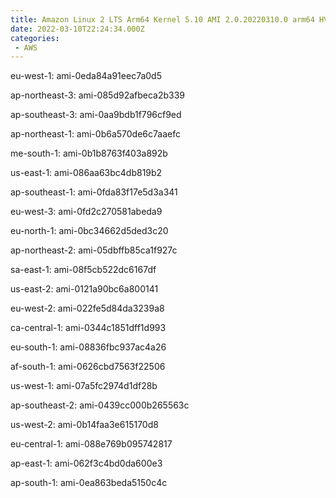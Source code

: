 ```yaml
---
title: Amazon Linux 2 LTS Arm64 Kernel 5.10 AMI 2.0.20220310.0 arm64 HVM gp2
date: 2022-03-10T22:24:34.000Z
categories:
 - AWS
---
```


eu-west-1: ami-0eda84a91eec7a0d5

ap-northeast-3: ami-085d92afbeca2b339

ap-southeast-3: ami-0aa9bdb1f796cf9ed

ap-northeast-1: ami-0b6a570de6c7aaefc

me-south-1: ami-0b1b8763f403a892b

us-east-1: ami-086aa63bc4db819b2

ap-southeast-1: ami-0fda83f17e5d3a341

eu-west-3: ami-0fd2c270581abeda9

eu-north-1: ami-0bc34662d5ded3c20

ap-northeast-2: ami-05dbffb85ca1f927c

sa-east-1: ami-08f5cb522dc6167df

us-east-2: ami-0121a90bc6a800141

eu-west-2: ami-022fe5d84da3239a8

ca-central-1: ami-0344c1851dff1d993

eu-south-1: ami-08836fbc937ac4a26

af-south-1: ami-0626cbd7563f22506

us-west-1: ami-07a5fc2974d1df28b

ap-southeast-2: ami-0439cc000b265563c

us-west-2: ami-0b14faa3e615170d8

eu-central-1: ami-088e769b095742817

ap-east-1: ami-062f3c4bd0da600e3

ap-south-1: ami-0ea863beda5150c4c

